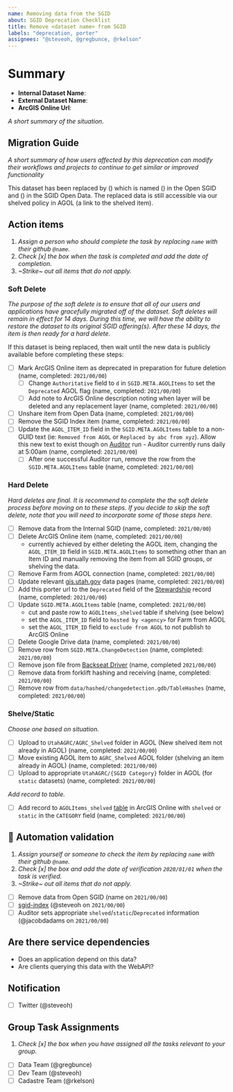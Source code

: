 ```yaml
---
name: Removing data from the SGID
about: SGID Deprecation Checklist
title: Remove <dataset name> from SGID
labels: "deprecation, porter"
assignees: "@steveoh, @gregbunce, @rkelson"
---
```


# Summary

- **Internal Dataset Name**:
- **External Dataset Name**:
- **ArcGIS Online Url**:

_A short summary of the situation._

## Migration Guide

_A short summary of how users affected by this deprecation can modify their workflows and projects to continue to get similar or improved functionality_

<!-- this is here to help the writing juices flow. feel free to completely replace this or simply fill in the blanks -->

This dataset has been replaced by () which is named () in the Open SGID and () in the SGID Open Data.
The replaced data is still accessible via our shelved policy in AGOL (a link to the shelved item).

## Action items

1. _Assign a person who should complete the task by replacing `name` with their github `@name`._
1. _Check [x] the box when the task is completed and add the date of completion._
1. _~Strike~ out all items that do not apply._

### Soft Delete

_The purpose of the soft delete is to ensure that all of our users and applications have gracefully migrated off of the dataset. Soft deletes will remain in effect for 14 days. During this time, we will have the ability to restore the dataset to its original SGID offering(s). After these 14 days, the item is then ready for a hard delete._

If this dataset is being replaced, then wait until the new data is publicly available before completing these steps:

- [ ] Mark ArcGIS Online item as deprecated in preparation for future deletion (name, completed: `2021/00/00`)
  - [ ] Change `Authoritative` field to `d` in `SGID.META.AGOLItems` to set the `Deprecated` AGOL flag (name, completed: `2021/00/00`)
  - [ ] Add note to ArcGIS Online description noting when layer will be deleted and any replacement layer (name, completed: `2021/00/00`)
- [ ] Unshare item from Open Data (name, completed: `2021/00/00`)
- [ ] Remove the SGID Index item (name, completed: `2021/00/00`)
- [ ] Update the `AGOL_ITEM_ID` field in the `SGID.META.AGOLItems` table to a non-GUID text (ie: `Removed from AGOL` or `Replaced by abc from xyz`). Allow this new text to exist though on [Auditor](https://github.com/agrc/auditor) run - Auditor currently runs daily at 5:00am (name, completed: `2021/00/00`)
  - [ ] After one successful Auditor run, remove the row from the `SGID.META.AGOLItems` table (name, completed: `2021/00/00`)

### Hard Delete

_Hard deletes are final. It is recommend to complete the the soft delete process before moving on to these steps. If you decide to skip the soft delete, note that you will need to incorporate some of those steps here._

- [ ] Remove data from the Internal SGID (name, completed: `2021/00/00`)
- [ ] Delete ArcGIS Online item (name, completed: `2021/00/00`)
  - currently achieved by either deleting the AGOL item, changing the `AGOL_ITEM_ID` field in `SGID.META.AGOLItems` to something other than an Item ID and manually removing the item from all SGID groups, or shelving the data.
- [ ] Remove Farm from AGOL connection (name, completed: `2021/00/00`)
- [ ] Update relevant [gis.utah.gov](https://gis.utah.gov/data) data pages (name, completed: `2021/00/00`)
- [ ] Add this porter url to the `Deprecated` field of the [Stewardship](https://docs.google.com/spreadsheets/d/11ASS7LnxgpnD0jN4utzklREgMf1pcvYjcXcIcESHweQ/edit#gid=1) record (name, completed: `2021/00/00`)
- [ ] Update `SGID.META.AGOLItems` table (name, completed: `2021/00/00`)
  - cut and paste row to `AGOLItems_shelved` table if shelving (see below)
  - set the `AGOL_ITEM_ID` field to `hosted by <agency>` for Farm from AGOL
  - set the `AGOL_ITEM_ID` field to `exclude from AGOL` to not publish to ArcGIS Online
- [ ] Delete Google Drive data (name, completed: `2021/00/00`)
- [ ] Remove row from `SGID.META.ChangeDetection` (name, completed: `2021/00/00`)
- [ ] Remove json file from [Backseat Driver](https://github.com/agrc/backseat-driver) (name, completed `2021/00/00`)
- [ ] Remove data from forklift hashing and receiving (name, completed: `2021/00/00`)
- [ ] Remove row from `data/hashed/changedetection.gdb/TableHashes` (name, completed: `2021/00/00`)

### Shelve/Static

_Choose one based on situation._

- [ ] Upload to `UtahAGRC/AGRC_Shelved` folder in AGOL (New shelved item not already in AGOL) (name, completed: `2021/00/00`)
- [ ] Move existing AGOL item to `AGRC_Shelved` AGOL folder (shelving an item already in AGOL) (name, completed: `2021/00/00`)
- [ ] Upload to appropriate `UtahAGRC/{SGID Category}` folder in AGOL (for `static` datasets) (name, completed: `2021/00/00`)

_Add record to table._

- [ ] Add record to `AGOLItems_shelved` [table](https://utah.maps.arcgis.com/home/item.html?id=1760fbedbc7e49429aa6c0c3ab1442ec) in ArcGIS Online  with `shelved` or `static` in the `CATEGORY` field (name, completed: `2021/00/00`)

## :robot: Automation validation

1. _Assign yourself or someone to check the item by replacing `name` with their github `@name`._
1. _Check [x] the box and add the date of verification `2020/01/01` when the task is verified._
1. _~Strike~ out all items that do not apply._

- [ ] Remove data from Open SGID (name on `2021/00/00`)
- [ ] [sgid-index](https://gis.utah.gov/data/sgid-index) (@steveoh on `2021/00/00`)
- [ ] Auditor sets appropriate `shelved`/`static`/`Deprecated` information (@jacobdadams on `2021/00/00`)

## Are there service dependencies

- Does an application depend on this data?
- Are clients querying this data with the WebAPI?

## Notification

- [ ] Twitter (@steveoh)

## Group Task Assignments

1. _Check [x] the box when you have assigned all the tasks relevant to your group._

- [ ] Data Team (@gregbunce)
- [ ] Dev Team (@steveoh)
- [ ] Cadastre Team (@rkelson)

